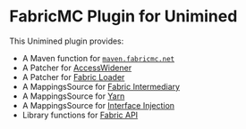 # FabricMC Plugin for Unimined

This Unimined plugin provides:

- A Maven function for [`maven.fabricmc.net`](https://maven.fabricmc.net)
- A Patcher for [AccessWidener](https://github.com/FabricMC/access-widener)
- A Patcher for [Fabric Loader](https://github.com/FabricMC/fabric-loader)
- A MappingsSource for [Fabric Intermediary](https://github.com/FabricMC/intermediary)
- A MappingsSource for [Yarn](https://github.com/FabricMC/yarn)
- A MappingsSource for [Interface Injection](https://wiki.fabricmc.net/tutorial:interface_injection)
- Library functions for [Fabric API](https://github.com/FabricMC/fabric)
